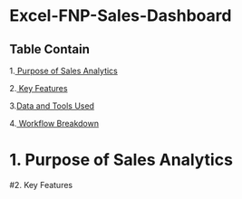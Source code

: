 # Excel-FNP-Sales-Dashboard

## Table Contain

1.[ Purpose of Sales Analytics](URL)

2.[ Key Features](URL)

3.[Data and Tools Used](URL)

4.[ Workflow Breakdown](URL)


# 1. Purpose of Sales Analytics

#2. Key Features





